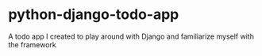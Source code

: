 # python-django-todo-app
A todo app I created to play around with Django and familiarize myself with the framework

